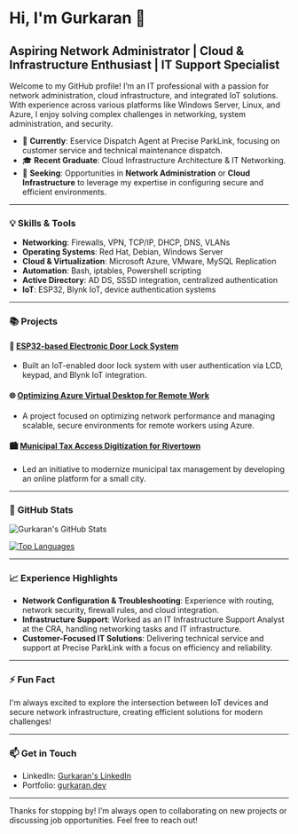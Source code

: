 # Hi, I'm Gurkaran 👋

## Aspiring Network Administrator | Cloud & Infrastructure Enthusiast | IT Support Specialist

Welcome to my GitHub profile! I’m an IT professional with a passion for network administration, cloud infrastructure, and integrated IoT solutions. With experience across various platforms like Windows Server, Linux, and Azure, I enjoy solving complex challenges in networking, system administration, and security.

- 💼 **Currently**: Eservice Dispatch Agent at Precise ParkLink, focusing on customer service and technical maintenance dispatch.  
- 🎓 **Recent Graduate**: Cloud Infrastructure Architecture & IT Networking.  
- 🔧 **Seeking**: Opportunities in **Network Administration** or **Cloud Infrastructure** to leverage my expertise in configuring secure and efficient environments.

---

### 💡 **Skills & Tools**

- **Networking**: Firewalls, VPN, TCP/IP, DHCP, DNS, VLANs
- **Operating Systems**: Red Hat, Debian, Windows Server
- **Cloud & Virtualization**: Microsoft Azure, VMware, MySQL Replication
- **Automation**: Bash, iptables, Powershell scripting
- **Active Directory**: AD DS, SSSD integration, centralized authentication
- **IoT**: ESP32, Blynk IoT, device authentication systems

---

### 📚 **Projects**

#### 🔑 [ESP32-based Electronic Door Lock System](https://github.com/your-project-link)
- Built an IoT-enabled door lock system with user authentication via LCD, keypad, and Blynk IoT integration.

#### 🌐 [Optimizing Azure Virtual Desktop for Remote Work](https://github.com/your-project-link)
- A project focused on optimizing network performance and managing scalable, secure environments for remote workers using Azure.

#### 🏙 [Municipal Tax Access Digitization for Rivertown](https://github.com/your-project-link)
- Led an initiative to modernize municipal tax management by developing an online platform for a small city.

---

### 🌟 **GitHub Stats**
![Gurkaran's GitHub Stats](https://github-readme-stats.vercel.app/api?username=157457219-myseneca&show_icons=true&theme=tokyonight)

[![Top Languages](https://github-readme-stats.vercel.app/api/top-langs/?username=157457219-myseneca&layout=compact&theme=tokyonight)](https://github.com/your-github-username/github-readme-stats)

---

### 📈 **Experience Highlights**
- **Network Configuration & Troubleshooting**: Experience with routing, network security, firewall rules, and cloud integration.
- **Infrastructure Support**: Worked as an IT Infrastructure Support Analyst at the CRA, handling networking tasks and IT infrastructure.
- **Customer-Focused IT Solutions**: Delivering technical service and support at Precise ParkLink with a focus on efficiency and reliability.

---

### ⚡ **Fun Fact**
I'm always excited to explore the intersection between IoT devices and secure network infrastructure, creating efficient solutions for modern challenges!

---

### 📫 **Get in Touch**

- LinkedIn: [Gurkaran's LinkedIn](https://linkedin.com/in/your-link)
- Portfolio: [gurkaran.dev](https://your-portfolio-link)

---

Thanks for stopping by! I’m always open to collaborating on new projects or discussing job opportunities. Feel free to reach out!
